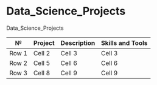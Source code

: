 # Data_Science_Projects
Data_Science_Projects

| №        |  Project | Description| Skills and Tools|
|----------|----------|------------|-----------------|
| Row 1    | Cell 2   | Cell 3     | Cell 3          |
| Row 2    | Cell 5   | Cell 6     | Cell 6          |
| Row 3    | Cell 8   | Cell 9     | Cell 9          |
